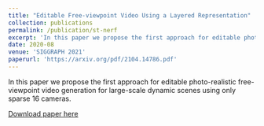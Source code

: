 ```yaml
---
title: "Editable Free-viewpoint Video Using a Layered Representation"
collection: publications
permalink: /publication/st-nerf
excerpt: 'In this paper we propose the first approach for editable photo-realistic free-viewpoint video generation for large-scale dynamic scenes using only sparse 16 cameras. '
date: 2020-08
venue: 'SIGGRAPH 2021'
paperurl: 'https://arxiv.org/pdf/2104.14786.pdf'
---
```

In this paper we propose the first approach for editable photo-realistic free-viewpoint video generation for large-scale dynamic scenes using only sparse 16 cameras.

[Download paper here](https://arxiv.org/pdf/2104.14786.pdf)
